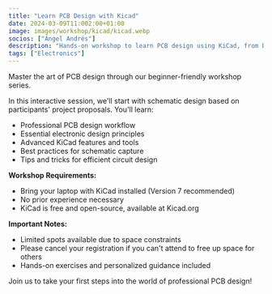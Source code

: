 ```yaml
---
title: "Learn PCB Design with Kicad"
date: 2024-03-09T11:002:00+01:00
image: images/workshop/kicad/kicad.webp
socios: ["Ángel Andrés"]
description: "Hands-on workshop to learn PCB design using KiCad, from basic schematic capture to PCB layout. Perfect for beginners interested in electronics and digital fabrication."
tags: ["Electronics"]
---
```


Master the art of PCB design through our beginner-friendly workshop series.

In this interactive session, we'll start with schematic design based on participants' project proposals. You'll learn:
- Professional PCB design workflow
- Essential electronic design principles
- Advanced KiCad features and tools
- Best practices for schematic capture
- Tips and tricks for efficient circuit design

**Workshop Requirements:**
- Bring your laptop with KiCad installed (Version 7 recommended)
- No prior experience necessary
- KiCad is free and open-source, available at Kicad.org

**Important Notes:**
- Limited spots available due to space constraints
- Please cancel your registration if you can't attend to free up space for others
- Hands-on exercises and personalized guidance included

Join us to take your first steps into the world of professional PCB design!

